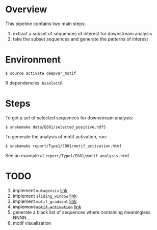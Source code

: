 # Overview

This pipeline contains two main steps:
1. extract a subset of sequences of interest for downstream analysis
2. take the subset sequences and generate the patterns of interest

# Environment

```
$ source activate deepvar_motif
```
R dependencies: `bsselectR`

# Steps

To get a set of selected sequences for downstream analysis:
```
$ snakemake data/E081/selected_positive.hdf5
```

To generate the analysis of motif activation, run:
```
$ snakemake report/Type1/E081/motif_activation.html
```
See an example at `report/Type1/E081/motif_analysis.html`

# TODO

1. implement `mutagensis` [link](modules/seq2pattern/_mutagensis.snakemake)
2. implement `sliding_window` [link](modules/seq2pattern/_sliding_window.snakemake)
3. implement `motif_gradient` [link](modules/seq2pattern/_motif_gradient.snakemake)
4. ~~implement `motif_activation`~~ [link](modules/seq2pattern/_motif_activation.snakemake)
5. generate a black list of sequences where containing meaningless NNNN...
6. motif visualization
